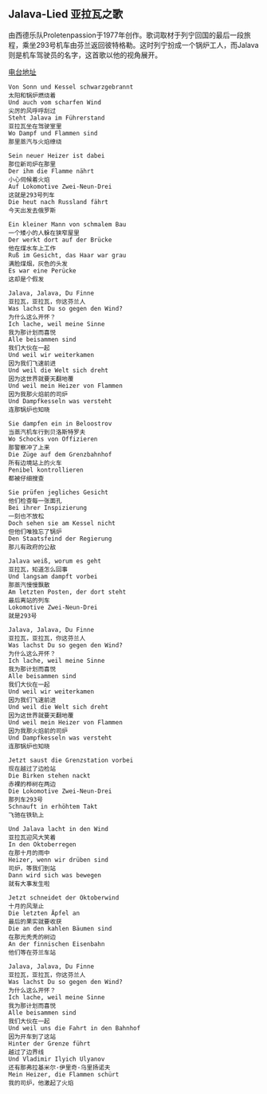 ## Jalava-Lied 亚拉瓦之歌
由西德乐队Proletenpassion于1977年创作。歌词取材于列宁回国的最后一段旅程，乘坐293号机车由芬兰返回彼特格勒。这时列宁扮成一个锅炉工人，而Jalava则是机车驾驶员的名字，这首歌以他的视角展开。

[电台地址](http://music.163.com/dj?id=1369416688&userid=328877362)

    Von Sonn und Kessel schwarzgebrannt
    太阳和锅炉燃烧着
    Und auch vom scharfen Wind
    尖厉的风呼呼刮过
    Steht Jalava im Führerstand
    亚拉瓦坐在驾驶室里
    Wo Dampf und Flammen sind
    那里蒸汽与火焰缭绕

    Sein neuer Heizer ist dabei
    那位新司炉在那里
    Der ihm die Flamme nährt
    小心伺候着火焰
    Auf Lokomotive Zwei-Neun-Drei
    这就是293号列车
    Die heut nach Russland fährt
    今天出发去俄罗斯

    Ein kleiner Mann von schmalem Bau
    一个矮小的人躲在狭窄屋里
    Der werkt dort auf der Brücke
    他在煤水车上工作
    Ruß im Gesicht, das Haar war grau
    满脸煤烟，灰色的头发
    Es war eine Perücke
    这却是个假发

    Jalava, Jalava, Du Finne
    亚拉瓦，亚拉瓦，你这芬兰人
    Was lachst Du so gegen den Wind?
    为什么这么开怀？
    Ich lache, weil meine Sinne
    我为那计划而喜悦
    Alle beisammen sind
    我们大伙在一起
    Und weil wir weiterkamen
    因为我们飞速前进
    Und weil die Welt sich dreht
    因为这世界就要天翻地覆
    Und weil mein Heizer von Flammen
    因为我那火焰前的司炉
    Und Dampfkesseln was versteht
    连那锅炉也知晓

    Sie dampfen ein in Beloostrov
    当蒸汽机车行到贝洛斯特罗夫
    Wo Schocks von Offizieren
    那警察冲了上来
    Die Züge auf dem Grenzbahnhof
    所有边境站上的火车
    Penibel kontrollieren
    都被仔细搜查

    Sie prüfen jegliches Gesicht
    他们检查每一张面孔
    Bei ihrer Inspizierung
    一刻也不放松
    Doch sehen sie am Kessel nicht
    但他们唯独忘了锅炉
    Den Staatsfeind der Regierung
    那儿有政府的公敌

    Jalava weiß, worum es geht
    亚拉瓦，知道怎么回事
    Und langsam dampft vorbei
    那蒸汽慢慢飘散
    Am letzten Posten, der dort steht
    最后离站的列车
    Lokomotive Zwei-Neun-Drei
    就是293号

    Jalava, Jalava, Du Finne
    亚拉瓦，亚拉瓦，你这芬兰人
    Was lachst Du so gegen den Wind?
    为什么这么开怀？
    Ich lache, weil meine Sinne
    我为那计划而喜悦
    Alle beisammen sind
    我们大伙在一起
    Und weil wir weiterkamen
    因为我们飞速前进
    Und weil die Welt sich dreht
    因为这世界就要天翻地覆
    Und weil mein Heizer von Flammen
    因为我那火焰前的司炉
    Und Dampfkesseln was versteht
    连那锅炉也知晓

    Jetzt saust die Grenzstation vorbei
    现在越过了边检站
    Die Birken stehen nackt
    赤裸的桦树在两边
    Die Lokomotive Zwei-Neun-Drei
    那列车293号
    Schnauft in erhöhtem Takt
    飞驰在铁轨上

    Und Jalava lacht in den Wind
    亚拉瓦迎风大笑着
    In den Oktoberregen
    在那十月的雨中
    Heizer, wenn wir drüben sind
    司炉，等我们到站
    Dann wird sich was bewegen
    就有大事发生啦

    Jetzt schneidet der Oktoberwind
    十月的风渐止
    Die letzten Äpfel an
    最后的果实就要收获
    Die an den kahlen Bäumen sind
    在那光秃秃的树边
    An der finnischen Eisenbahn
    他们等在芬兰车站

    Jalava, Jalava, Du Finne
    亚拉瓦，亚拉瓦，你这芬兰人
    Was lachst Du so gegen den Wind?
    为什么这么开怀？
    Ich lache, weil meine Sinne
    我为那计划而喜悦
    Alle beisammen sind
    我们大伙在一起
    Und weil uns die Fahrt in den Bahnhof
    因为开车到了这站
    Hinter der Grenze führt
    越过了边界线
    Und Vladimir Ilyich Ulyanov
    还有那弗拉基米尔·伊里奇·乌里扬诺夫
    Mein Heizer, die Flammen schürt
    我的司炉，他激起了火焰

